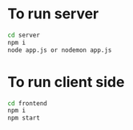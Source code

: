 # To run server
```bash
cd server
npm i
node app.js or nodemon app.js
```

# To run client side
```bash
cd frontend
npm i
npm start
```
